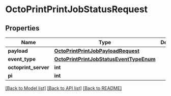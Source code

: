 # OctoPrintPrintJobStatusRequest


## Properties
Name | Type | Description | Notes
------------ | ------------- | ------------- | -------------
**payload** | [**OctoPrintPrintJobPayloadRequest**](OctoPrintPrintJobPayloadRequest.md) |  | 
**event_type** | [**OctoPrintPrintJobStatusEventTypeEnum**](OctoPrintPrintJobStatusEventTypeEnum.md) |  | 
**octoprint_server** | **int** |  | 
**pi** | **int** |  | 

[[Back to Model list]](../README.md#documentation-for-models) [[Back to API list]](../README.md#documentation-for-api-endpoints) [[Back to README]](../README.md)


